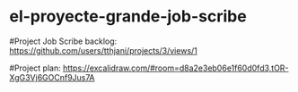 # el-proyecte-grande-job-scribe

#Project Job Scribe backlog: https://github.com/users/tthjani/projects/3/views/1

#Project plan: https://excalidraw.com/#room=d8a2e3eb06e1f60d0fd3,tOR-XgG3Vj6GOCnf9Jus7A
